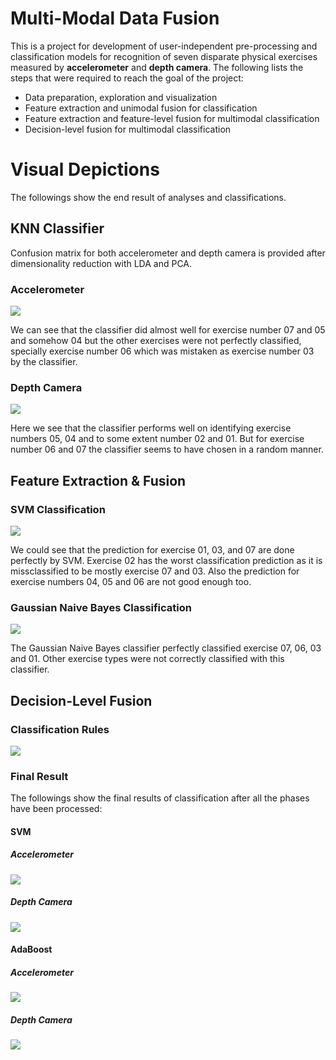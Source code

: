 # Multi-Modal Data Fusion

This is a project for development of user-independent pre-processing and classification models for recognition of seven disparate physical exercises measured by **accelerometer** and **depth camera**. The following lists the steps that were required to reach the goal of the project:

* Data preparation, exploration and visualization
* Feature extraction and unimodal fusion for classification
* Feature extraction and feature-level fusion for multimodal classification
* Decision-level fusion for multimodal classification

# Visual Depictions

The followings show the end result of analyses and classifications.

## KNN Classifier

Confusion matrix for both accelerometer and depth camera is provided after dimensionality reduction with LDA and PCA.

### Accelerometer

![](visual_demonstration/2.1.png)

We can see that the classifier did almost well for exercise number 07 and 05 and somehow 04 but the other exercises were not perfectly classified, specially exercise number 06 which was mistaken as exercise number 03 by the classifier.

### Depth Camera

![](visual_demonstration/2.2.png)

Here we see that the classifier performs well on identifying exercise numbers 05, 04 and to some extent number 02 and 01. But for exercise number 06 and 07 the classifier seems to have chosen in a random manner. 

## Feature Extraction & Fusion

### SVM Classification

![](visual_demonstration/3.3.1.png)

We could see that the prediction for exercise 01, 03, and 07 are done perfectly by SVM. Exercise 02 has the worst classification prediction as it is missclassified to be mostly exercise 07 and 03. Also the prediction for exercise numbers 04, 05 and 06 are not good enough too. 

### Gaussian Naive Bayes Classification

![](visual_demonstration/3.3.2.png)

The Gaussian Naive Bayes classifier perfectly classified exercise 07, 06, 03 and 01. Other exercise types were not correctly classified with this classifier.

## Decision-Level Fusion

### Classification Rules

![](visual_demonstration/4.3.1.png)

### Final Result

The followings show the final results of classification after all the phases have been processed:

#### SVM

##### Accelerometer

![](visual_demonstration/4.3.2.png)


##### Depth Camera

![](visual_demonstration/4.3.3.png)

#### AdaBoost

##### Accelerometer
![](visual_demonstration/4.3.4.png)

##### Depth Camera
![](visual_demonstration/4.3.5.png)
